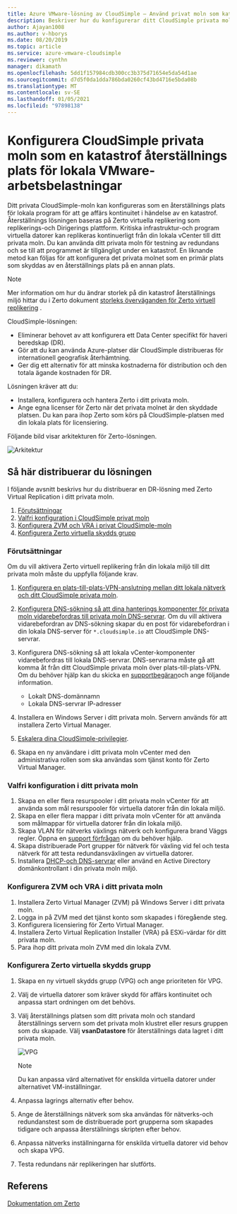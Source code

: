 ```yaml
---
title: Azure VMware-lösning av CloudSimple – Använd privat moln som katastrof webbplats för lokala arbets belastningar
description: Beskriver hur du konfigurerar ditt CloudSimple privata moln som en katastrof återställnings plats för lokala VMware-arbetsbelastningar
author: Ajayan1008
ms.author: v-hborys
ms.date: 08/20/2019
ms.topic: article
ms.service: azure-vmware-cloudsimple
ms.reviewer: cynthn
manager: dikamath
ms.openlocfilehash: 5dd1f157984cdb300cc3b375d71654e5da54d1ae
ms.sourcegitcommit: d7d5f0da1dda786bda0260cf43bd4716e5bda08b
ms.translationtype: MT
ms.contentlocale: sv-SE
ms.lasthandoff: 01/05/2021
ms.locfileid: "97898138"
---
```

# <a name="set-up-cloudsimple-private-cloud-as-a-disaster-recovery-site-for-on-premises-vmware-workloads"></a>Konfigurera CloudSimple privata moln som en katastrof återställnings plats för lokala VMware-arbetsbelastningar

Ditt privata CloudSimple-moln kan konfigureras som en återställnings plats för lokala program för att ge affärs kontinuitet i händelse av en katastrof. Återställnings lösningen baseras på Zerto virtuella replikering som replikerings-och Dirigerings plattform. Kritiska infrastruktur-och program virtuella datorer kan replikeras kontinuerligt från din lokala vCenter till ditt privata moln. Du kan använda ditt privata moln för testning av redundans och se till att programmet är tillgängligt under en katastrof. En liknande metod kan följas för att konfigurera det privata molnet som en primär plats som skyddas av en återställnings plats på en annan plats.

> [!NOTE]
> Mer information om hur du ändrar storlek på din katastrof återställnings miljö hittar du i Zerto dokument [storleks överväganden för Zerto virtuell replikering](https://s3.amazonaws.com/zertodownload_docs/5.5U3/Zerto%20Virtual%20Replication%20Sizing.pdf) .

CloudSimple-lösningen:

* Eliminerar behovet av att konfigurera ett Data Center specifikt för haveri beredskap (DR).
* Gör att du kan använda Azure-platser där CloudSimple distribueras för internationell geografisk återhämtning.
* Ger dig ett alternativ för att minska kostnaderna för distribution och den totala ägande kostnaden för DR.

Lösningen kräver att du:

* Installera, konfigurera och hantera Zerto i ditt privata moln.
* Ange egna licenser för Zerto när det privata molnet är den skyddade platsen. Du kan para ihop Zerto som körs på CloudSimple-platsen med din lokala plats för licensiering.

Följande bild visar arkitekturen för Zerto-lösningen.

![Arkitektur](media/cloudsimple-zerto-architecture.png)

## <a name="how-to-deploy-the-solution"></a>Så här distribuerar du lösningen

I följande avsnitt beskrivs hur du distribuerar en DR-lösning med Zerto Virtual Replication i ditt privata moln.

1. [Förutsättningar](#prerequisites)
2. [Valfri konfiguration i CloudSimple privat moln](#optional-configuration-on-your-private-cloud)
3. [Konfigurera ZVM och VRA i privat CloudSimple-moln](#set-up-zvm-and-vra-on-your-private-cloud)
4. [Konfigurera Zerto virtuella skydds grupp](#set-up-zerto-virtual-protection-group)

### <a name="prerequisites"></a>Förutsättningar

Om du vill aktivera Zerto virtuell replikering från din lokala miljö till ditt privata moln måste du uppfylla följande krav.

1. [Konfigurera en plats-till-plats-VPN-anslutning mellan ditt lokala nätverk och ditt CloudSimple privata moln](set-up-vpn.md).
2. [Konfigurera DNS-sökning så att dina hanterings komponenter för privata moln vidarebefordras till privata moln DNS-servrar](on-premises-dns-setup.md).  Om du vill aktivera vidarebefordran av DNS-sökning skapar du en post för vidarebefordran i din lokala DNS-server för `*.cloudsimple.io` att CloudSimple DNS-servrar.
3. Konfigurera DNS-sökning så att lokala vCenter-komponenter vidarebefordras till lokala DNS-servrar.  DNS-servrarna måste gå att komma åt från ditt CloudSimple privata moln över plats-till-plats-VPN. Om du behöver hjälp kan du skicka en [supportbegäran](https://portal.azure.com/#blade/Microsoft_Azure_Support/HelpAndSupportBlade/newsupportrequest)och ange följande information.  

    * Lokalt DNS-domännamn
    * Lokala DNS-servrar IP-adresser

4. Installera en Windows Server i ditt privata moln. Servern används för att installera Zerto Virtual Manager.
5. [Eskalera dina CloudSimple-privilegier](escalate-private-cloud-privileges.md).
6. Skapa en ny användare i ditt privata moln vCenter med den administrativa rollen som ska användas som tjänst konto för Zerto Virtual Manager.

### <a name="optional-configuration-on-your-private-cloud"></a>Valfri konfiguration i ditt privata moln

1. Skapa en eller flera resurspooler i ditt privata moln vCenter för att använda som mål resurspooler för virtuella datorer från din lokala miljö.
2. Skapa en eller flera mappar i ditt privata moln vCenter för att använda som målmappar för virtuella datorer från din lokala miljö.
3. Skapa VLAN för nätverks växlings nätverk och konfigurera brand Väggs regler. Öppna en [support förfrågan](https://portal.azure.com/#blade/Microsoft_Azure_Support/HelpAndSupportBlade/newsupportrequest) om du behöver hjälp.
4. Skapa distribuerade Port grupper för nätverk för växling vid fel och testa nätverk för att testa redundansväxlingen av virtuella datorer.
5. Installera [DHCP-och DNS-servrar](dns-dhcp-setup.md) eller använd en Active Directory domänkontrollant i din privata moln miljö.

### <a name="set-up-zvm-and-vra-on-your-private-cloud"></a>Konfigurera ZVM och VRA i ditt privata moln

1. Installera Zerto Virtual Manager (ZVM) på Windows Server i ditt privata moln.
2. Logga in på ZVM med det tjänst konto som skapades i föregående steg.
3. Konfigurera licensiering för Zerto Virtual Manager.
4. Installera Zerto Virtual Replication Installer (VRA) på ESXi-värdar för ditt privata moln.
5. Para ihop ditt privata moln ZVM med din lokala ZVM.

### <a name="set-up-zerto-virtual-protection-group"></a>Konfigurera Zerto virtuella skydds grupp

1. Skapa en ny virtuell skydds grupp (VPG) och ange prioriteten för VPG.
2. Välj de virtuella datorer som kräver skydd för affärs kontinuitet och anpassa start ordningen om det behövs.
3. Välj återställnings platsen som ditt privata moln och standard återställnings servern som det privata moln klustret eller resurs gruppen som du skapade. Välj **vsanDatastore** för återställnings data lagret i ditt privata moln.

    ![VPG](media/cloudsimple-zerto-vpg.png)

    > [!NOTE]
    > Du kan anpassa värd alternativet för enskilda virtuella datorer under alternativet VM-inställningar.

4. Anpassa lagrings alternativ efter behov.
5. Ange de återställnings nätverk som ska användas för nätverks-och redundanstest som de distribuerade port grupperna som skapades tidigare och anpassa återställnings skripten efter behov.
6. Anpassa nätverks inställningarna för enskilda virtuella datorer vid behov och skapa VPG.
7. Testa redundans när replikeringen har slutförts.

## <a name="reference"></a>Referens

[Dokumentation om Zerto](https://www.zerto.com/myzerto/technical-documentation/)
